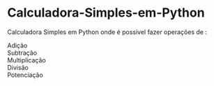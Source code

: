 # Calculadora-Simples-em-Python


Calculadora Simples em Python onde é possivel fazer operações de :
<br>

Adição<br>
Subtração<br>
Multiplicação<br>
Divisão<br>
Potenciação

